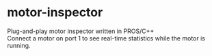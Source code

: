 # motor-inspector
Plug-and-play motor inspector written in PROS/C++
<br>
Connect a motor on port 1 to see real-time statistics while the motor is running.
